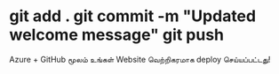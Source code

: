 <!DOCTYPE html>
<html>
  <head>
    <title>Azure Static Web App</title>
  </head>
  <body>
    <h1>git add .
git commit -m "Updated welcome message"
git push
</h1>
    <p>Azure + GitHub மூலம் உங்கள் Website வெற்றிகரமாக deploy செய்யப்பட்டது!</p>
  </body>
</html>
